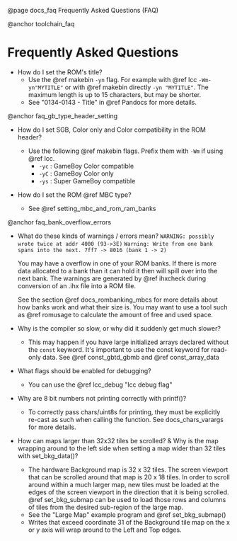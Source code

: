 @page docs_faq Frequently Asked Questions (FAQ)

@anchor toolchain_faq 
# Frequently Asked Questions
- How do I set the ROM's title?
  - Use the @ref makebin `-yn` flag. For example with @ref lcc `-Wm-yn"MYTITLE"` or with @ref makebin directly `-yn "MYTITLE"`. The maximum length is up to 15 characters, but may be shorter.
  - See "0134-0143 - Title" in @ref Pandocs for more details.
  <!-- -->  

@anchor faq_gb_type_header_setting
- How do I set SGB, Color only and Color compatibility in the ROM header?
  - Use the following @ref makebin flags. Prefix them with `-Wm` if using @ref lcc.
    - `-yc` : GameBoy Color compatible
    - `-yC` : GameBoy Color only
    - `-ys` : Super GameBoy compatible
    <!-- -->  

- How do I set the ROM @ref MBC type?
  - See @ref setting_mbc_and_rom_ram_banks
    <!-- -->  

@anchor faq_bank_overflow_errors
- What do these kinds of warnings / errors mean?
  `WARNING: possibly wrote twice at addr 4000 (93->3E)`
  `Warning: Write from one bank spans into the next. 7ff7 -> 8016 (bank 1 -> 2)`

  You may have a overflow in one of your ROM banks. If there is more data allocated to a bank than it can hold it then will spill over into the next bank. The warnings are generated by @ref ihxcheck during conversion of an .ihx file into a ROM file.

  See the section @ref docs_rombanking_mbcs for more details about how banks work and what their size is. You may want to use a tool such as @ref romusage to calculate the amount of free and used space.
    <!-- -->  

- Why is the compiler so slow, or why did it suddenly get much slower?
  - This may happen if you have large initialized arrays declared without the `const` keyword. It's important to use the const keyword for read-only data. See @ref const_gbtd_gbmb and @ref const_array_data
    <!-- -->  

- What flags should be enabled for debugging?
  - You can use the @ref lcc_debug "lcc debug flag"
    <!-- -->  

- Why are 8 bit numbers not printing correctly with printf()?
  - To correctly pass chars/uint8s for printing, they must be explicitly re-cast as such when calling the function. See docs_chars_varargs for more details. 
    <!-- -->  

- How can maps larger than 32x32 tiles be scrolled? & Why is the map wrapping around to the left side when setting a map wider than 32 tiles with set_bkg_data()?
  - The hardware Background map is 32 x 32 tiles. The screen viewport that can be scrolled around that map is 20 x 18 tiles. In order to scroll around within a much larger map, new tiles must be loaded at the edges of the screen viewport in the direction that it is being scrolled. @ref set_bkg_submap can be used to load those rows and columns of tiles from the desired sub-region of the large map.
  - See the "Large Map" example program and @ref set_bkg_submap()
  - Writes that exceed coordinate 31 of the Background tile map on the x or y axis will wrap around to the Left and Top edges.


